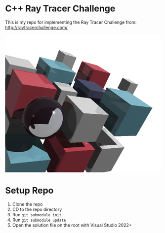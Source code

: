 # C++ Ray Tracer Challenge

This is my repo for implementing the Ray Tracer Challenge from: http://raytracerchallenge.com/

![Cover Image](docs/cover.png)

# Setup Repo

1. Clone the repo
2. CD to the repo directory
3. Run `git submodule init`
4. Run `git submodule update`
5. Open the solution file on the root with Visual Studio 2022+
